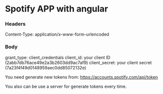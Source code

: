 # Spotify APP with angular

### Headers

Content-Type: application/x-www-form-urlencoded

### Body

grant_type: client_credentials
client_id: your client ID (2abb7db76ace49e2a3b2603dd9ac7af9)
client_secret: your client secret (7a23f4f49d0148959aec0dd85072132e)

You need generate new tokens from: https://accounts.spotify.com/api/token

You also can be use a server for generate tokens every time.

